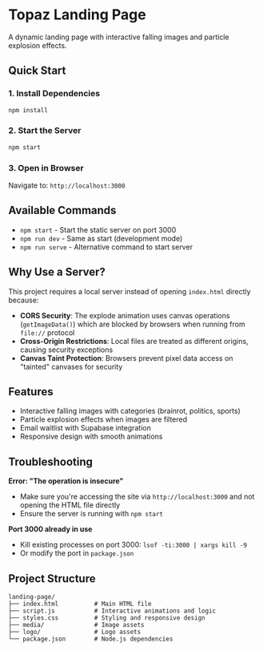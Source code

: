 # Topaz Landing Page

A dynamic landing page with interactive falling images and particle explosion effects.

## Quick Start

### 1. Install Dependencies
```bash
npm install
```

### 2. Start the Server
```bash
npm start
```

### 3. Open in Browser
Navigate to: `http://localhost:3000`

## Available Commands

- `npm start` - Start the static server on port 3000
- `npm run dev` - Same as start (development mode)
- `npm run serve` - Alternative command to start server

## Why Use a Server?

This project requires a local server instead of opening `index.html` directly because:

- **CORS Security**: The explode animation uses canvas operations (`getImageData()`) which are blocked by browsers when running from `file://` protocol
- **Cross-Origin Restrictions**: Local files are treated as different origins, causing security exceptions
- **Canvas Taint Protection**: Browsers prevent pixel data access on "tainted" canvases for security

## Features

- Interactive falling images with categories (brainrot, politics, sports)
- Particle explosion effects when images are filtered
- Email waitlist with Supabase integration
- Responsive design with smooth animations

## Troubleshooting

**Error: "The operation is insecure"**
- Make sure you're accessing the site via `http://localhost:3000` and not opening the HTML file directly
- Ensure the server is running with `npm start`

**Port 3000 already in use**
- Kill existing processes on port 3000: `lsof -ti:3000 | xargs kill -9`
- Or modify the port in `package.json`

## Project Structure

```
landing-page/
├── index.html          # Main HTML file
├── script.js           # Interactive animations and logic
├── styles.css          # Styling and responsive design
├── media/              # Image assets
├── logo/               # Logo assets
└── package.json        # Node.js dependencies
```
